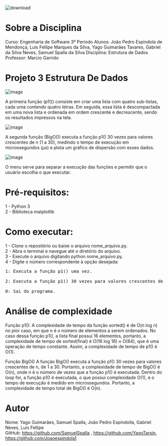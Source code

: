 ![download](https://user-images.githubusercontent.com/87872775/228082987-ac241011-e117-49cc-ba8e-461c5577d0f8.png)

# Sobre a Disciplina

Curso: Engenharia de Software 3º Período
Alunos: João Pedro Espindola de Mendonça, Luis Fellipe Marques da Silva, Yago Guimarães Tavares, Gabriel da Silva Neves, Samuel Spalla da Silva 
Disciplina: Estrutura de Dados
Professor: Marcio Garrido

# Projeto 3 Estrutura De Dados

![image](https://user-images.githubusercontent.com/87872775/228087356-bae8179a-938c-4f0c-ad14-25736a2e1840.png)

A primeira função (p1()) consiste em criar uma lista com quatro sub-listas, cada uma contendo quatro letras. Em seguida, essa lista é descompactada em uma nova lista e ordenada em ordem crescente e decrescente, sendo os resultados impressos na tela.

![image](https://user-images.githubusercontent.com/87872775/228087390-8f60b100-7d5d-4509-a604-06932ac8ca9f.png)

 A segunda função (BigO()) executa a função p1() 30 vezes para valores crescentes de n (1 a 30), medindo o tempo de execução em microssegundos (μs) e plota um gráfico de dispersão com esses dados.

![image](https://user-images.githubusercontent.com/87872775/228087515-2e8c2476-1938-44d0-802d-a020f1e3536d.png)

O menu serve para separar a execução das funções e permitir que o usuário escolha o que executar.

# Pré-requisitos:
1 - Python 3<br>
2 - Biblioteca matplotlib

# Como executar:
1 - Clone o repositório ou baixe o arquivo nome_arquivo.py.<br></pre>
2 - Abra o terminal e navegue até o diretório do arquivo.<br>
3 - Execute o arquivo digitando python nome_arquivo.py.<br>
4 - Digite o número correspondente à opção desejada:<br>
<pre>1: Executa a função p1() uma vez.<br>
2: Executa a função p1() 30 vezes para valores crescentes de n e plota um gráfico de dispersão.<br>
0: Sai do programa.<br></pre>   
    
# Análise de complexidade
Função p1():
A complexidade de tempo da função sorted() é de O(n log n) no pior caso, em que n é o número de elementos a serem ordenados. No caso dessa função p1(), a lista final possui 16 elementos, portanto, a complexidade de tempo de sorted(final) é O(16 log 16) ≈ O(64), que é uma operação de tempo constante. Assim, a complexidade de tempo de p1() é O(1).

Função BigO()
A função BigO() executa a função p1() 30 vezes para valores crescentes de n, de 1 a 30. Portanto, a complexidade de tempo de BigO() é O(n), onde n é o número de vezes que a função p1() é executada. Dentro do loop for, a função p1() é executada, o que possui complexidade O(1), e o tempo de execução é medido em microssegundos. Portanto, a complexidade de tempo total de BigO() é O(n).

# Autor
Nome: Yago Guimarães, Samuel Spalla, João Pedro Espindolla, Gabriel Neves, Luis Fellipe<br>
GitHub: https://github.com/SamuelSpalla , https://github.com/YagoTarsin, https://github.com/Joaoespindola1
